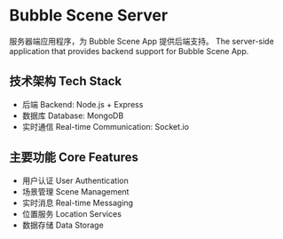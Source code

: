 # Bubble Scene Server

服务器端应用程序，为 Bubble Scene App 提供后端支持。
The server-side application that provides backend support for Bubble Scene App.

## 技术架构 Tech Stack

- 后端 Backend: Node.js + Express
- 数据库 Database: MongoDB
- 实时通信 Real-time Communication: Socket.io

## 主要功能 Core Features

- 用户认证 User Authentication
- 场景管理 Scene Management
- 实时消息 Real-time Messaging
- 位置服务 Location Services
- 数据存储 Data Storage
